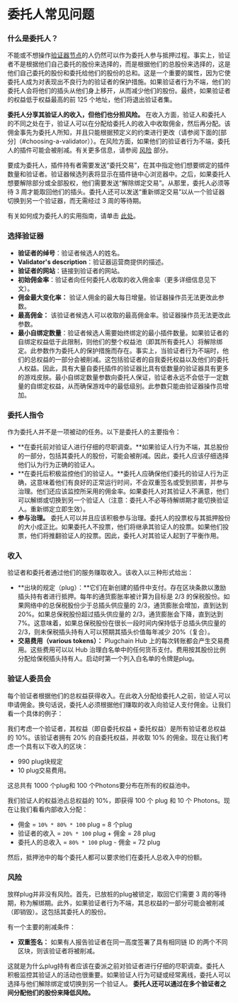 <!--
title:委托人
-->
# 委托人常见问题

### 什么是委托人？

不能或不想操作[验证器节点](/cn/validators/validator-faq.md)的人仍然可以作为委托人参与抵押过程。事实上，验证者不是根据他们自己委托的股份来选择的，而是根据他们的总股份来选择的，这是他们自己委托的股份和委托给他们的股份的总和。这是一个重要的属性，因为它使委托人成为对表现出不良行为的验证者的保护措施。如果验证者行为不端，他们的委托人会将他们的插头从他们身上移开，从而减少他们的股份。最终，如果验证者的权益低于权益最高的前 125 个地址，他们将退出验证者集。

**委托人分享其验证人的收入，但他们也分担风险。** 在收入方面，验证人和委托人的不同之处在于，验证人可以在分配给委托人的收入中收取佣金，然后再分配。该佣金事先为委托人所知，并且只能根据预定义的约束进行更改（请参阅下面的[部分]（#choosing-a-validator））。在风险方面，如果他们的验证者行为不端，委托人的插件可能会被削减。有关更多信息，请参阅 [风险](#risks) 部分。

要成为委托人，插件持有者需要发送“委托交易”，在其中指定他们想要绑定的插件数量和验证者。验证器候选列表将显示在插件链中心浏览器中。之后，如果委托人想要解除部分或全部股权，他们需要发送“解除绑定交易”。从那里，委托人必须等待 3 周才能取回他们的插头。委托人还可以发送“重新绑定交易”以从一个验证器切换到另一个验证器，而无需经过 3 周的等待期。

有关如何成为委托人的实用指南，请单击 [此处](../delegators/delegator-setup.md)。

### 选择验证器

- **验证者的绰号**：验证者候选人的姓名。
- **Validator's description**：验证器运营商提供的描述。
- **验证者的网站**：链接到验证者的网站。
- **初始佣金率**：验证者向任何委托人收取的收入佣金率（更多详细信息见下文）。
- **佣金最大变化率：** 验证人佣金的最大每日增量。验证器操作员无法更改此参数。
- **最高佣金：** 该验证者候选人可以收取的最高佣金率。验证器操作员无法更改此参数。
- **最小自绑定数量**：验证者候选人需要始终绑定的最小插件数量。如果验证者的自绑定权益低于此限制，则他们的整个权益池（即其所有委托人）将解除绑定。此参数作为委托人的保护措施而存在。事实上，当验证者行为不端时，他们的总权益的一部分会被削减。这包括验证者的自我委托权益以及他们的委托人权益。因此，具有大量自委托插件的验证器比具有低数量的验证器具有更多的游戏皮肤。最小自绑定数量参数向委托人保证，验证者永远不会低于一定数量的自绑定权益，从而确保游戏中的最低级别。此参数只能由验证器操作员增加。

### 委托人指令

作为委托人并不是一项被动的任务。以下是委托人的主要指令：

- **在委托前对验证人进行仔细的尽职调查。**如果验证人行为不端，其总股份的一部分，包括其委托人的股份，可能会被削减。因此，委托人应该仔细选择他们认为行为正确的验证人。
- **在委托后积极监控他们的验证人。**委托人应确保他们委托的验证人行为正确，这意味着他们有良好的正常运行时间，不会双重签名或受到损害，并参与治理。他们还应该监控所采用的佣金率。如果委托人对其验证人不满意，他们可以解绑或切换到另一个验证人（注意：委托人不必等待解绑期才能切换验证人。重新绑定立即生效）。
- **参与治理。** 委托人可以并且应该积极参与治理。委托人的投票权与其抵押股份的大小成正比。如果委托人不投票，他们将继承其验证人的投票。如果他们投票，他们将推翻验证人的投票。因此，委托人对其验证人起到了平衡作用。

### 收入

验证者和委托者通过他们的服务赚取收入。该收入以三种形式给出：

- **出块的规定（plug）：**它们在新创建的插件中支付。存在区块条款以激励插头持有者进行抵押。每年的通货膨胀率被计算为目标是 2/3 的保税股份。如果网络中的总保税股份少于总插头供应量的 2/3，通货膨胀会增加，直到达到 20%。如果总保税股份超过插头供应量的 2/3，通货膨胀会下降，直到达到 7%。这意味着，如果总保税股份在很长一段时间内保持低于总插头供应量的 2/3，则未保税插头持有人可以预期其插头价值每年减少 20%（复合）。
- **交易费用（various tokens）：** Plugchain Hub 上的每次转账都会产生交易费用。这些费用可以以 Hub 治理白名单中的任何货币支付。费用按其股份比例分配给保税插头持有人。启动时第一个列入白名单的令牌是plug。

### 验证人委员会

每个验证者根据他们的总权益获得收入。在此收入分配给委托人之前，验证人可以申请佣金。换句话说，委托人必须根据他们赚取的收入向验证人支付佣金。让我们看一个具体的例子：

我们考虑一个验证者，其权益（即自委托权益 + 委托权益）是所有验证者总权益的 10%。该验证者拥有 20% 的自委托权益，并收取 10% 的佣金。现在让我们考虑一个具有以下收入的区块：

- 990 plug块规定
- 10 plug交易费用。

这总共有 1000 个plug和 100 个Photons要分布在所有的权益池中。

我们验证人的权益池占总权益的 10%，即获得 100 个 plug 和 10 个 Photons。现在让我们看看内部收入分配：

- 佣金 = `10% * 80% * 100` plug = 8 个plug
- 验证者的收入 = `20% * 100` plug + 佣金 = 28 plug
- 委托人的总收入 = `80% * 100` plug - 佣金 = 72 plug

然后，抵押池中的每个委托人都可以要求他们在委托人总收入中的份额。

### 风险

放样plug并非没有风险。首先，已放桩的plug被锁定，取回它们需要 3 周的等待期，称为解绑期。此外，如果验证者行为不端，其总权益的一部分可能会被削减（即销毁）。这包括其委托人的股份。

有一个主要的削减条件：

- **双重签名：** 如果有人报告验证者在同一高度签署了具有相同链 ID 的两个不同区块，则该验证者将被削减。

这就是为什么plug持有者应该在委派之前对验证者进行仔细的尽职调查。委托人积极监控其验证人的活动也很重要。如果验证人行为可疑或经常离线，委托人可以选择与他们解除绑定或切换到另一个验证人。 **委托人还可以通过在多个验证者之间分配他们的股份来降低风险。**